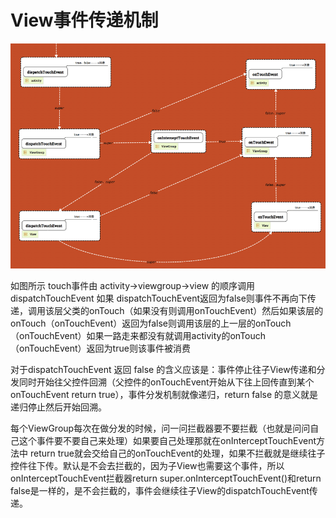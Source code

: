 # View事件传递机制
![](res/事件分发机制.png)

如图所示 touch事件由 activity->viewgroup->view 的顺序调用 dispatchTouchEvent 如果 dispatchTouchEvent返回为false则事件不再向下传递，调用该层父类的onTouch（如果没有则调用onTouchEvent）然后如果该层的onTouch（onTouchEvent）返回为false则调用该层的上一层的onTouch（onTouchEvent）如果一路走来都没有就调用activity的onTouch（onTouchEvent）返回为true则该事件被消费

对于dispatchTouchEvent 返回 false 的含义应该是：事件停止往子View传递和分发同时开始往父控件回溯（父控件的onTouchEvent开始从下往上回传直到某个onTouchEvent return true），事件分发机制就像递归，return false 的意义就是递归停止然后开始回溯。

每个ViewGroup每次在做分发的时候，问一问拦截器要不要拦截（也就是问问自己这个事件要不要自己来处理）如果要自己处理那就在onInterceptTouchEvent方法中 return true就会交给自己的onTouchEvent的处理，如果不拦截就是继续往子控件往下传。默认是不会去拦截的，因为子View也需要这个事件，所以onInterceptTouchEvent拦截器return super.onInterceptTouchEvent()和return false是一样的，是不会拦截的，事件会继续往子View的dispatchTouchEvent传递。
